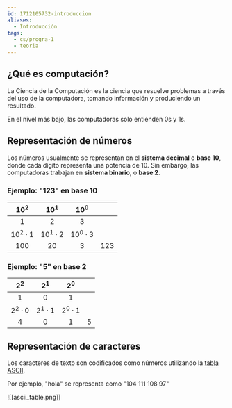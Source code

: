 ```yaml
---
id: 1712105732-introduccion
aliases:
  - Introducción
tags:
  - cs/progra-1
  - teoria
---
```


## ¿Qué es computación?

La Ciencia de la Computación es la ciencia que resuelve problemas a través del uso de la computadora, tomando información y produciendo un resultado.

En el nivel más bajo, las computadoras solo entienden 0s y 1s.

## Representación de números

Los números usualmente se representan en el **sistema decimal** o **base 10**, donde cada dígito representa una potencia de 10. Sin embargo, las computadoras trabajan en **sistema binario**, o **base 2**.

### Ejemplo: "123" en base 10

|    $10^2$     |     $10^1$     |     $10^0$     |     |
| :-----------: | :------------: | :------------: | :-: |
|       1       |       2        |       3        |     |
| $10^2\cdot 1$ | $10^1 \cdot 2$ | $10^0 \cdot 3$ |     |
|      100      |       20       |       3        | 123 |

### Ejemplo: "5" en base 2

|     $2^2$     |     $2^1$     |     $2^0$     |     |
| :-----------: | :-----------: | :-----------: | :-: |
|       1       |       0       |       1       |     |
| $2^2 \cdot 0$ | $2^1 \cdot 1$ | $2^0 \cdot 1$ |     |
|       4       |       0       |       1       |  5  |

## Representación de caracteres

Los caracteres de texto son codificados como números utilizando la [tabla ASCII](https://theasciicode.com.ar/extended-ascii-code/).

Por ejemplo, "hola" se representa como "104 111 108 97"

![[ascii_table.png]]
